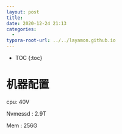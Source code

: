 ```yaml
---
layout: post
title: 
date: 2020-12-24 21:13
categories:
  -
typora-root-url: ../../layamon.github.io
---
```

* TOC
{:toc}
# 机器配置

cpu: 40V

Nvmessd : 2.9T

Mem : 256G

